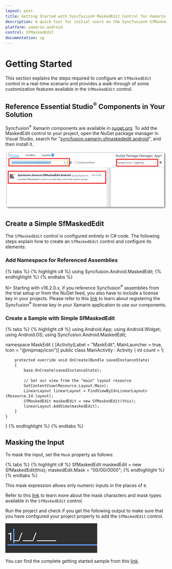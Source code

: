 ```yaml
---
layout: post
title: Getting Started with Syncfusion® MaskedEdit Control for Xamarin.Android
description: A quick tour for initial users on the Syncfusion® SfMaskedEdit control and customization features available in the Xamarin.Android platform.
platform: xamarin.android
control: SfMaskedEdit
documentation: ug
---
```



# Getting Started
This section explains the steps required to configure an `SfMaskedEdit` control in a real-time scenario and provides a walk-through of some customization features available in the `SfMaskedEdit` control.

## Reference Essential Studio<sup>®</sup> Components in Your Solution

Syncfusion<sup>®</sup> Xamarin components are available in [nuget.org](https://www.nuget.org/). To add the MaskedEdit control to your project, open the NuGet package manager in Visual Studio, search for "[syncfusion.xamarin.sfmaskededit.android](https://www.nuget.org/packages/Syncfusion.Xamarin.SfMaskedEdit.Android)", and then install it.

![Xamarin.Android MaskedEdit NuGet](SfMaskedEditImages/nuget.png)

## Create a Simple SfMaskedEdit

The `SfMaskedEdit` control is configured entirely in C# code. The following steps explain how to create an `SfMaskedEdit` control and configure its elements:

### Add Namespace for Referenced Assemblies

{% tabs %}
{% highlight c# %}
using Syncfusion.Android.MaskedEdit;
{% endhighlight %}
{% endtabs %}
  
N> Starting with v16.2.0.x, if you reference Syncfusion<sup>®</sup> assemblies from the trial setup or from the NuGet feed, you also have to include a license key in your projects. Please refer to this [link](https://help.syncfusion.com/common/essential-studio/licensing/license-key) to learn about registering the Syncfusion<sup>®</sup> license key in your Xamarin application to use our components.
 
### Create a Sample with Simple SfMaskedEdit

{% tabs %}
{% highlight c# %}
using Android.App;
using Android.Widget;
using Android.OS;
using Syncfusion.Android.MaskedEdit;

namespace MaskEdit
{
    [Activity(Label = "MaskEdit", MainLauncher = true, Icon = "@mipmap/icon")]
    public class MainActivity : Activity
    {
        int count = 1;

        protected override void OnCreate(Bundle savedInstanceState)
        {
            base.OnCreate(savedInstanceState);

            // Set our view from the "main" layout resource
            SetContentView(Resource.Layout.Main);
            LinearLayout linearLayout = FindViewById<LinearLayout>(Resource.Id.layout);
            SfMaskedEdit maskedEdit = new SfMaskedEdit(this);
            linearLayout.AddView(maskedEdit);
        }
    }
}
{% endhighlight %}
{% endtabs %}

## Masking the Input

To mask the input, set the `Mask` property as follows:

{% tabs %}
{% highlight c# %}
SfMaskedEdit maskedEdit = new SfMaskedEdit(this);
maskedEdit.Mask = "00/00/0000";
{% endhighlight %}
{% endtabs %}

This mask expression allows only numeric inputs in the places of `0`.

Refer to this [link](MaskType) to learn more about the mask characters and mask types available in the `SfMaskedEdit` control.

Run the project and check if you get the following output to make sure that you have configured your project properly to add the `SfMaskedEdit` control.

![Xamarin.Android MaskedEdit](SfMaskedEditImages/GettingStarted.png)

You can find the complete getting started sample from this [link](http://files2.syncfusion.com/Xamarin.Android/Samples/MaskedEdit_GettingStarted.zip).

